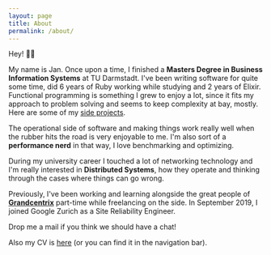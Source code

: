 ```yaml
---
layout: page
title: About
permalink: /about/
---
```


Hey! 👋🏻

My name is Jan. Once upon a time, I finished a **Masters Degree in Business Information Systems** at TU Darmstadt.
I've been writing software for quite some time, did 6 years of Ruby working while studying and 2 years of Elixir.
Functional programming is something I grew to enjoy a lot, since it fits my approach to problem solving and seems to keep complexity at bay, mostly.
Here are some of my [side projects](/projects).

The operational side of software and making things work really well when the rubber hits the road is very enjoyable to me. I'm also sort of a **performance nerd** in that way, I love benchmarking and optimizing.

During my university career I touched a lot of networking technology and I'm really interested in **Distributed Systems**, how they operate and thinking through the cases where things can go wrong.

Previously, I've been working and learning alongside the great people of [**Grandcentrix**](https://www.grandcentrix.net/) part-time while freelancing on the side. In September 2019, I joined Google Zurich as a Site Reliability Engineer.

Drop me a mail if you think we should have a chat!

Also my CV is [here](http://cv.janfornoff.com) (or you can find it in the navigation bar).

